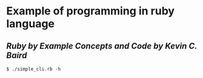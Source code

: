 # Example of programming in ruby language

## _Ruby by Example Concepts and Code by_ *Kevin C. Baird*

```
$ ./simple_cli.rb -h
```

